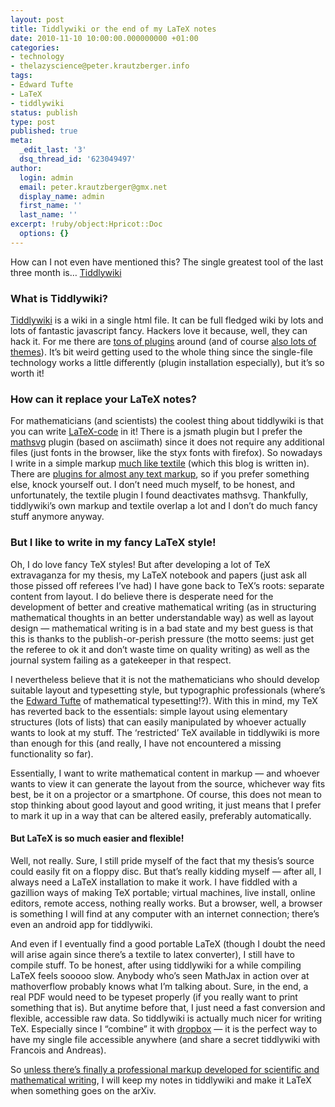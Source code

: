 ```yaml
---
layout: post
title: Tiddlywiki or the end of my LaTeX notes
date: 2010-11-10 10:00:00.000000000 +01:00
categories:
- technology
- thelazyscience@peter.krautzberger.info
tags:
- Edward Tufte
- LaTeX
- tiddlywiki
status: publish
type: post
published: true
meta:
  _edit_last: '3'
  dsq_thread_id: '623049497'
author:
  login: admin
  email: peter.krautzberger@gmx.net
  display_name: admin
  first_name: ''
  last_name: ''
excerpt: !ruby/object:Hpricot::Doc
  options: {}
---
```


How can I not even have mentioned this? The single greatest tool of the last three month is… [Tiddlywiki](http://www.tiddlywiki.com/)

### What is Tiddlywiki?

[Tiddlywiki](http://www.tiddlywiki.com/) is a wiki in a single html file. It can be full fledged wiki by lots and lots of fantastic javascript fancy. Hackers love it because, well, they can hack it. For me there are [tons of plugins](http://tiddlywiki.org/wiki/Plugin_Repositories) around (and of course [also lots of themes](http://tiddlythemes.com/)). It’s bit weird getting used to the whole thing since the single-file technology works a little differently (plugin installation especially), but it’s so worth it!

### How can it replace your LaTeX notes?

For mathematicians (and scientists) the coolest thing about tiddlywiki is that you can write [LaTeX-code](http://en.wikipedia.org/wiki/LaTeX) in it! There is a jsmath plugin but I prefer the [mathsvg](http://www.math.ist.utl.pt/~psoares/MathSVG.html) plugin (based on asciimath) since it does not require any additional files (just fonts in the browser, like the styx fonts with firefox). So nowadays I write in a simple markup [much like textile](http://www.textism.com/tools/textile/) (which this blog is written in). There are [plugins for almost any text markup](http://svn.tiddlywiki.org/Trunk/contributors/MartinBudden/formatters/), so if you prefer something else, knock yourself out. I don’t need much myself, to be honest, and unfortunately, the textile plugin I found deactivates mathsvg. Thankfully, tiddlywiki’s own markup and textile overlap a lot and I don’t do much fancy stuff anymore anyway.

### But I like to write in my fancy LaTeX style!

Oh, I do love fancy TeX styles! But after developing a lot of TeX extravaganza for my thesis, my LaTeX notebook and papers (just ask all those pissed off referees I’ve had) I have gone back to TeX’s roots: separate content from layout. I do believe there is desperate need for the development of better and creative mathematical writing (as in structuring mathematical thoughts in an better understandable way) as well as layout design — mathematical writing is in a bad state and my best guess is that this is thanks to the publish-or-perish pressure (the motto seems: just get the referee to ok it and don’t waste time on quality writing) as well as the journal system failing as a gatekeeper in that respect.

I nevertheless believe that it is not the mathematicians who should develop suitable layout and typesetting style, but typographic professionals (where’s the [Edward Tufte](http://www.edwardtufte.com/) of mathematical typesetting!?). With this in mind, my TeX has reverted back to the essentials: simple layout using elementary structures (lots of lists) that can easily manipulated by whoever actually wants to look at my stuff. The ‘restricted’ TeX available in tiddlywiki is more than enough for this (and really, I have not encountered a missing functionality so far).

Essentially, I want to write mathematical content in markup — and whoever wants to view it can generate the layout from the source, whichever way fits best, be it on a projector or a smartphone. Of course, this does not mean to stop thinking about good layout and good writing, it just means that I prefer to mark it up in a way that can be altered easily, preferably automatically.

#### But LaTeX is so much easier and flexible!

Well, not really. Sure, I still pride myself of the fact that my thesis’s source could easily fit on a floppy disc. But that’s really kidding myself — after all, I always need a LaTeX installation to make it work. I have fiddled with a gazillion ways of making TeX portable; virtual machines, live install, online editors, remote access, nothing really works. But a browser, well, a browser is something I will find at any computer with an internet connection; there’s even an android app for tiddlywiki.

And even if I eventually find a good portable LaTeX (though I doubt the need will arise again since there’s a textile to latex converter), I still have to compile stuff. To be honest, after using tiddlywiki for a while compiling LaTeX feels sooooo slow. Anybody who’s seen MathJax in action over at mathoverflow probably knows what I’m talking about. Sure, in the end, a real <span class="caps">PDF</span> would need to be typeset properly (if you really want to print something that is). But anytime before that, I just need a fast conversion and flexible, accessible raw data. So tiddlywiki is actually much nicer for writing TeX. Especially since I “combine” it with [dropbox](http://www.dropbox.com) — it is the perfect way to have my single file accessible anywhere (and share a secret tiddlywiki with Francois and Andreas).

So [unless there’s finally a professional markup developed for scientific and mathematical writing](http://blogs.plos.org/mfenner/2010/11/06/beyond-the-pdf-it-is-time-for-a-workshop/), I will keep my notes in tiddlywiki and make it LaTeX when something goes on the arXiv.
